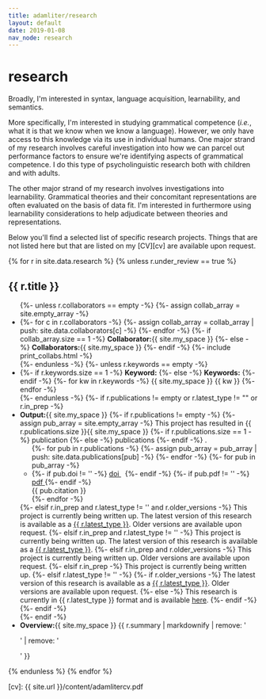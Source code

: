 ```yaml
---
title: adamliter/research
layout: default
date: 2019-01-08
nav_node: research
---
```


# research

Broadly, I'm interested in syntax, language acquisition, learnability,
and semantics.

More specifically, I'm interested in studying grammatical competence
(*i.e.*, what it is that we know when we know a language). However, we
only have access to this knowledge via its use in individual humans. One
major strand of my research involves careful investigation into how we
can parcel out performance factors to ensure we're identifying aspects
of grammatical competence. I do this type of psycholinguistic research
both with children and with adults.

The other major strand of my research involves investigations into
learnability. Grammatical theories and their concomitant representations
are often evaluated on the basis of data fit. I'm interested in
furthermore using learnability considerations to help adjudicate between
theories and representations.

Below you'll find a selected list of specific research projects. Things
that are not listed here but that are listed on my [CV][cv] are
available upon request.

{% for r in site.data.research %}
  {% unless r.under_review == true %}
<div class="panel panel-primary">
  <div class="panel-heading">
  <h2 class="panel-title">{{ r.title }}</h2>
  </div>
  <div class="panel-body">
  <ul>
  {%- unless r.collaborators == empty -%}
  {%- assign collab_array = site.empty_array -%}

  <li>
    {%- for c in r.collaborators -%}
      {%- assign collab_array = collab_array | push: site.data.collaborators[c] -%}
    {%- endfor -%}
    {%- if collab_array.size == 1 -%}
      <strong>Collaborator:</strong>{{ site.my_space }}
    {%- else -%}
      <strong>Collaborators:</strong>{{ site.my_space }}
    {%- endif -%}
    {%- include print_collabs.html -%}
  </li>
  {%- endunless -%}
  {%- unless r.keywords == empty -%}
    <li>
      {%- if r.keywords.size == 1 -%}
        <strong>Keyword:</strong>
      {%- else -%}
        <strong>Keywords:</strong>
      {%- endif -%}
      {%- for kw in r.keywords -%}
        {{ site.my_space }}
        <span class="label label-default">{{ kw }}</span>
      {%- endfor -%}
    </li>
  {%- endunless -%}
  <!-- check if the "Output:" list item should even be there -->
  {%- if r.publications != empty or r.latest_type != "" or r.in_prep -%}
  <li>
  <strong>Output:</strong>{{ site.my_space }}
  {%- if r.publications != empty -%}
  {%- assign pub_array = site.empty_array -%}
    This project has resulted in {{ r.publications.size }}{{ site.my_space }}
    {%- if r.publications.size == 1 -%}
      publication
    {%- else -%}
      publications
    {%- endif -%}
    .
    <ul>
      {%- for pub in r.publications -%}
        {%- assign pub_array = pub_array | push: site.data.publications[pub] -%}
      {%- endfor -%}
      {%- for pub in pub_array -%}
        <li>
          {%- if pub.doi != '' -%}
          <a href="https://doi.org/{{ pub.doi }}">
            <span class="label label-default">
              <i class ="ai ai-doi"></i> doi
            </span>
          </a>
          <!--
          for some reason this space will only show up with "&nbsp;"
          {{ site.my_space }} won't work
          -->
          &nbsp;
          {%- endif -%}
          {%- if pub.pdf != '' -%}
            <a href="{{ pub.pdf | replace: '!SITE_URL!', site.url }}">
              <span class="label label-default">
                <i class ="fa fa-file"></i> pdf
              </span>
            </a>
          {%- endif -%}
          <br />
          {{ pub.citation }}
        </li>
      {%- endfor -%}
    </ul>
  {%- elsif r.in_prep and r.latest_type != '' and r.older_versions -%}
    This project is currently being written up. The latest version of this research is available as a <a href="{{ r.latest | replace: '!SITE_URL!', sit.url }}">{{ r.latest_type }}</a>. Older versions are available upon request.
  {%- elsif r.in_prep and r.latest_type != '' -%}
    This project is currently being written up. The latest version of this research is available as a <a href="{{ r.latest | replace: '!SITE_URL!', sit.url }}">{{ r.latest_type }}</a>.
  {%- elsif r.in_prep and r.older_versions -%}
    This project is currently being written up. Older versions are available upon request.
  {%- elsif r.in_prep -%}
    This project is currently being written up.
  {%- elsif r.latest_type != '' -%}
    {%- if r.older_versions -%}
      The latest version of this research is available as a <a href="{{ r.latest | replace: '!SITE_URL!', site.url }}">{{ r.latest_type }}</a>. Older versions are available upon request.
    {%- else -%}
      This research is currently in {{  r.latest_type }} format and is available <a href="{{ r.latest | replace: '!SITE_URL!', site.url }}">here</a>.
    {%- endif -%}
  {%- endif -%}
  </li>
  {%- endif -%}
  <li>
    <strong>Overview:</strong>{{ site.my_space }}
    {{ r.summary | markdownify | remove: '<p>' | remove: '</p>' }}
  </li>
  </ul>
  </div>
</div>
{% endunless %}
{% endfor %}

[cv]: {{ site.url }}/content/adamlitercv.pdf
